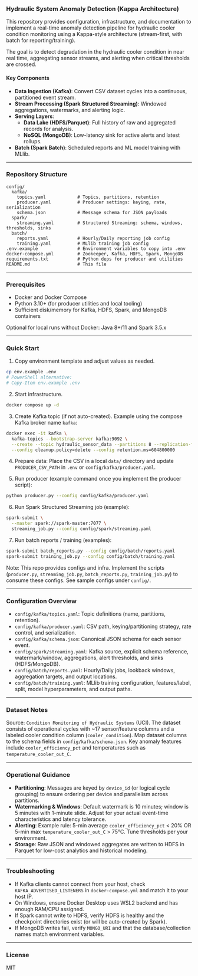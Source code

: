 ### Hydraulic System Anomaly Detection (Kappa Architecture)

This repository provides configuration, infrastructure, and documentation to implement a real-time anomaly detection pipeline for hydraulic cooler condition monitoring using a Kappa-style architecture (stream-first, with batch for reporting/training).

The goal is to detect degradation in the hydraulic cooler condition in near real time, aggregating sensor streams, and alerting when critical thresholds are crossed.

#### Key Components
- **Data Ingestion (Kafka)**: Convert CSV dataset cycles into a continuous, partitioned event stream.
- **Stream Processing (Spark Structured Streaming)**: Windowed aggregations, watermarks, and alerting logic.
- **Serving Layers**:
  - **Data Lake (HDFS/Parquet)**: Full history of raw and aggregated records for analysis.
  - **NoSQL (MongoDB)**: Low-latency sink for active alerts and latest rollups.
- **Batch (Spark Batch)**: Scheduled reports and ML model training with MLlib.

---

### Repository Structure

```text
config/
  kafka/
    topics.yaml            # Topics, partitions, retention
    producer.yaml          # Producer settings: keying, rate, serialization
    schema.json            # Message schema for JSON payloads
  spark/
    streaming.yaml         # Structured Streaming: schema, windows, thresholds, sinks
  batch/
    reports.yaml           # Hourly/Daily reporting job config
    training.yaml          # MLlib training job config
.env.example               # Environment variables to copy into .env
docker-compose.yml         # Zookeeper, Kafka, HDFS, Spark, MongoDB
requirements.txt           # Python deps for producer and utilities
README.md                  # This file
```

---

### Prerequisites
- Docker and Docker Compose
- Python 3.10+ (for producer utilities and local tooling)
- Sufficient disk/memory for Kafka, HDFS, Spark, and MongoDB containers

Optional for local runs without Docker: Java 8+/11 and Spark 3.5.x

---

### Quick Start

1) Copy environment template and adjust values as needed.

```bash
cp env.example .env
# PowerShell alternative:
# Copy-Item env.example .env
```

2) Start infrastructure.

```bash
docker compose up -d
```

3) Create Kafka topic (if not auto-created). Example using the compose Kafka broker name `kafka`:

```bash
docker exec -it kafka \
  kafka-topics --bootstrap-server kafka:9092 \
  --create --topic hydraulic_sensor_data --partitions 8 --replication-factor 1 \
  --config cleanup.policy=delete --config retention.ms=604800000
```

4) Prepare data: Place the CSV in a local `data/` directory and update `PRODUCER_CSV_PATH` in `.env` or `config/kafka/producer.yaml`.

5) Run producer (example command once you implement the producer script):

```bash
python producer.py --config config/kafka/producer.yaml
```

6) Run Spark Structured Streaming job (example):

```bash
spark-submit \
  --master spark://spark-master:7077 \
  streaming_job.py --config config/spark/streaming.yaml
```

7) Run batch reports / training (examples):

```bash
spark-submit batch_reports.py --config config/batch/reports.yaml
spark-submit training_job.py --config config/batch/training.yaml
```

Note: This repo provides configs and infra. Implement the scripts (`producer.py`, `streaming_job.py`, `batch_reports.py`, `training_job.py`) to consume these configs. See sample configs under `config/`.

---

### Configuration Overview

- `config/kafka/topics.yaml`: Topic definitions (name, partitions, retention).
- `config/kafka/producer.yaml`: CSV path, keying/partitioning strategy, rate control, and serialization.
- `config/kafka/schema.json`: Canonical JSON schema for each sensor event.
- `config/spark/streaming.yaml`: Kafka source, explicit schema reference, watermark/window, aggregations, alert thresholds, and sinks (HDFS/MongoDB).
- `config/batch/reports.yaml`: Hourly/Daily jobs, lookback windows, aggregation targets, and output locations.
- `config/batch/training.yaml`: MLlib training configuration, features/label, split, model hyperparameters, and output paths.

---

### Dataset Notes

Source: `Condition Monitoring of Hydraulic Systems` (UCI). The dataset consists of operational cycles with ~17 sensor/feature columns and a labeled cooler condition column (`cooler_condition`). Map dataset columns to the schema fields in `config/kafka/schema.json`. Key anomaly features include `cooler_efficiency_pct` and temperatures such as `temperature_cooler_out_C`.

---

### Operational Guidance

- **Partitioning**: Messages are keyed by `device_id` (or logical cycle grouping) to ensure ordering per device and parallelism across partitions.
- **Watermarking & Windows**: Default watermark is 10 minutes; window is 5 minutes with 1-minute slide. Adjust for your actual event-time characteristics and latency tolerance.
- **Alerting**: Example rule: 5-min average `cooler_efficiency_pct` < 20% OR 5-min max `temperature_cooler_out_C` > 75°C. Tune thresholds per your environment.
- **Storage**: Raw JSON and windowed aggregates are written to HDFS in Parquet for low-cost analytics and historical modeling.

---

### Troubleshooting

- If Kafka clients cannot connect from your host, check `KAFKA_ADVERTISED_LISTENERS` in `docker-compose.yml` and match it to your host IP.
- On Windows, ensure Docker Desktop uses WSL2 backend and has enough RAM/CPU assigned.
- If Spark cannot write to HDFS, verify HDFS is healthy and the checkpoint directories exist (or will be auto-created by Spark).
- If MongoDB writes fail, verify `MONGO_URI` and that the database/collection names match environment variables.

---

### License

MIT


